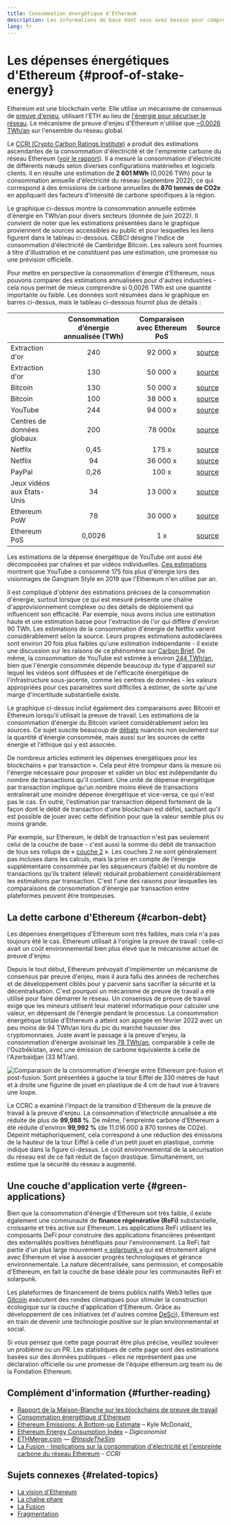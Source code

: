 ```yaml
---
title: Consommation énergétique d'Ethereum
description: Les informations de base dont vous avez besoin pour comprendre la consommation d'énergie d'Ethereum.
lang: fr
---
```


# Les dépenses énergétiques d'Ethereum {#proof-of-stake-energy}

Ethereum est une blockchain verte. Elle utilise un mécanisme de consensus de [preuve d'enjeu](/developers/docs/consensus-mechanisms/pos), utilisant l'ETH au lieu de [l'énergie pour sécuriser le réseau](/developers/docs/consensus-mechanisms/pow). Le mécanisme de preuve d'enjeu d'Ethereum n'utilise que [~0.0026 TWh/an](https://carbon-ratings.com/eth-report-2022) sur l'ensemble du réseau global.

Le [CCRI (Crypto Carbon Ratings Institute)](https://carbon-ratings.com) a produit des estimations ascendantes de la consommation d'électricité et de l'empreinte carbone du réseau Ethereum ([voir le rapport](https://carbon-ratings.com/eth-report-2022)). Il a mesuré la consommation d'électricité de différents nœuds selon diverses configurations matérielles et logiciels clients. Il en résulte une estimation de **2 601 MWh** (0,0026 TWh) pour la consommation annuelle d'électricité du réseau (septembre 2022), ce qui correspond à des émissions de carbone annuelles de **870 tonnes de CO2e** en appliquant des facteurs d'intensité de carbone spécifiques à la région.

<EnergyConsumptionChart />

Le graphique ci-dessus montre la consommation annuelle estimée d'énergie en TWh/an pour divers secteurs (donnée de juin 2022). Il convient de noter que les estimations présentées dans le graphique proviennent de sources accessibles au public et pour lesquelles les liens figurent dans le tableau ci-dessous. CEBCI désigne l'indice de consommation d'électricité de Cambridge Bitcoin. Les valeurs sont fournies à titre d'illustration et ne constituent pas une estimation, une promesse ou une prévision officielle.

Pour mettre en perspective la consommation d'énergie d'Ethereum, nous pouvons comparer des estimations annualisées pour d'autres industries - cela nous permet de mieux comprendre si 0,0026 TWh est une quantité importante ou faible. Les données sont résumées dans le graphique en barres ci-dessus, mais le tableau ci-dessous fournit plus de détails :

|                            | Consommation d’énergie annualisée (TWh) | Comparaison avec Ethereum PoS | Source                                                                                                                                            |
| :------------------------- | :-------------------------------------: | :---------------------------: | ------------------------------------------------------------------------------------------------------------------------------------------------- |
| Extraction d'or            |                   240                   |           92 000 x            | [source](https://www.kitco.com/news/2021-05-17/Gold-s-energy-consumption-doubles-that-of-bitcoin-Galaxy-Digital.html)                             |
| Extraction d'or            |                   130                   |           50 000 x            | [source](https://ccaf.io/cbeci/index/comparisons)                                                                                                 |
| Bitcoin                    |                   130                   |           50 000 x            | [source](https://digiconomist.net/bitcoin-energy-consumption)                                                                                     |
| Bitcoin                    |                   100                   |           38 000 x            | [source](https://ccaf.io/cbeci/index/comparisons)                                                                                                 |
| YouTube                    |                   244                   |           94 000 x            | [source](https://thefactsource.com/how-much-electricity-does-youtube-use/)                                                                        |
| Centres de données globaux |                   200                   |            78 000x            | [source](https://www.iea.org/commentaries/data-centres-and-energy-from-global-headlines-to-local-headaches)                                       |
| Netflix                    |                  0,45                   |             175 x             | [source](https://s22.q4cdn.com/959853165/files/doc_downloads/2020/02/0220_Netflix_EnvironmentalSocialGovernanceReport_FINAL.pdf)                  |
| Netflix                    |                   94                    |           36 000 x            | [source](https://theshiftproject.org/en/article/unsustainable-use-online-video/)                                                                  |
| PayPal                     |                  0,26                   |             100 x             | [source](https://app.impaakt.com/analyses/paypal-consumed-264100-mwh-of-energy-in-2020-24-from-non-renewable-sources-27261)                       |
| Jeux vidéos aux États-Unis |                   34                    |           13 000 x            | [source](https://www.researchgate.net/publication/336909520_Toward_Greener_Gaming_Estimating_National_Energy_Use_and_Energy_Efficiency_Potential) |
| Ethereum PoW               |                   78                    |           30 000 x            | [source](https://digiconomist.net/ethereum-energy-consumption)                                                                                    |
| Ethereum PoS               |                 0,0026                  |              1 x              | [source](https://carbon-ratings.com/eth-report-2022)                                                                                              |

Les estimations de la dépense énergétique de YouTube ont aussi été décomposées par chaînes et par vidéos individuelles. [Ces estimations](https://thefactsource.com/how-much-electricity-does-youtube-use/) montrent que YouTube a consommé 175 fois plus d'énergie lors des visionnages de Gangnam Style en 2019 que l'Ethereum n'en utilise par an.

Il est compliqué d'obtenir des estimations précises de la consommation d'énergie, surtout lorsque ce qui est mesuré présente une chaîne d'approvisionnement complexe ou des détails de déploiement qui influencent son efficacité. Par exemple, nous avons inclus une estimation haute et une estimation basse pour l'extraction de l'or qui diffère d'environ 90 TWh. Les estimations de la consommation d'énergie de Netflix varient considérablement selon la source. Leurs propres estimations autodéclarées sont environ 20 fois plus faibles qu'une estimation indépendante - il existe une discussion sur les raisons de ce phénomène sur [Carbon Brief](https://www.carbonbrief.org/factcheck-what-is-the-carbon-footprint-of-streaming-video-on-netflix). De même, la consommation de YouTube est estimée à environ [244 TWh/an](https://thefactsource.com/how-much-electricity-does-youtube-use/), bien que l'énergie consommée dépende beaucoup du type d'appareil sur lequel les vidéos sont diffusées et de l'efficacité énergétique de l'infrastructure sous-jacente, comme les centres de données - les valeurs appropriées pour ces paramètres sont difficiles à estimer, de sorte qu'une marge d'incertitude substantielle existe.

Le graphique ci-dessus inclut également des comparaisons avec Bitcoin et Ethereum lorsqu'il utilisait la preuve de travail. Les estimations de la consommation d'énergie du Bitcoin varient considérablement selon les sources. Ce sujet suscite beaucoup de [débats](https://www.coindesk.com/business/2020/05/19/the-last-word-on-bitcoins-energy-consumption/) nuancés non seulement sur la quantité d'énergie consommée, mais aussi sur les sources de cette énergie et l'éthique qui y est associée.

De nombreux articles estiment les dépenses énergétiques pour les blockchains « par transaction ». Cela peut être trompeur dans la mesure où l'énergie nécessaire pour proposer et valider un bloc est indépendante du nombre de transactions qu'il contient. Une unité de dépense énergétique par transaction implique qu'un nombre moins élevé de transactions entraînerait une moindre dépense énergétique et vice-versa, ce qui n'est pas le cas. En outre, l'estimation par transaction dépend fortement de la façon dont le débit de transaction d'une blockchain est défini, sachant qu'il est possible de jouer avec cette définition pour que la valeur semble plus ou moins grande.

Par exemple, sur Ethereum, le débit de transaction n'est pas seulement celui de la couche de base - c'est aussi la somme du débit de transaction de tous ses rollups de « [couche 2](/layer-2/) ». Les couches 2 ne sont généralement pas incluses dans les calculs, mais la prise en compte de l'énergie supplémentaire consommée par les séquenceurs (faible) et du nombre de transactions qu'ils traitent (élevé) réduirait probablement considérablement les estimations par transaction. C'est l'une des raisons pour lesquelles les comparaisons de consommation d'énergie par transaction entre plateformes peuvent être trompeuses.

## La dette carbone d'Ethereum {#carbon-debt}

Les dépenses énergétiques d'Ethereum sont très faibles, mais cela n'a pas toujours été le cas. Ethereum utilisait à l'origine la preuve de travail : celle-ci avait un coût environnemental bien plus élevé que le mécanisme actuel de preuve d'enjeu.

Depuis le tout début, Ethereum prévoyait d'implémenter un mécanisme de consensus par preuve d'enjeu, mais il aura fallu des années de recherches et de développement ciblés pour y parvenir sans sacrifier la sécurité et la décentralisation. C'est pourquoi un mécanisme de preuve de travail a été utilisé pour faire démarrer le réseau. Un consensus de preuve de travail exige que les mineurs utilisent leur matériel informatique pour calculer une valeur, en dépensant de l'énergie pendant le processus. La consommation énergétique totale d'Ethereum a atteint son apogée en février 2022 avec un peu moins de 94 TWh/an lors du pic du marché haussier des cryptomonnaies. Juste avant le passage à la preuve d'enjeu, la consommation d'énergie avoisinait les [78 TWh/an](https://digiconomist.net/ethereum-energy-consumption), comparable à celle de l'Ouzbékistan, avec une émission de carbone équivalente à celle de l'Azerbaïdjan (33 MT/an).

![Comparaison de la consommation d'énergie entre Ethereum pré-fusion et post-fusion. Sont présentées à gauche la tour Eiffel de 330 mètres de haut et à droite une figurine de jouet en plastique de 4 cm de haut vue à travers une loupe.](energy_consumption_pre_post_merge.png)

Le CCRC a examiné l'impact de la transition d'Ethereum de la preuve de travail à la preuve d'enjeu. La consommation d'électricité annualisée a été réduite de plus de **99,988 %**. De même, l'empreinte carbone d'Ethereum a été réduite d'environ **99,992 %** (de 11.016.000 à 870 tonnes de CO2e). Dépeint métaphoriquement, cela correspond à une réduction des émissions de la hauteur de la tour Eiffel à celle d'un petit jouet en plastique, comme indiqué dans la figure ci-dessus. Le coût environnemental de la sécurisation du réseau est de ce fait réduit de façon drastique. Simultanément, on estime que la sécurité du réseau a augmenté.

## Une couche d'application verte {#green-applications}

Bien que la consommation d'énergie d'Ethereum soit très faible, il existe également une communauté de **finance régénérative (ReFi)** substantielle, croissante et très active sur Ethereum. Les applications ReFi utilisent les composants DeFi pour construire des applications financières présentant des externalités positives bénéfiques pour l'environnement. La ReFi fait partie d'un plus large mouvement [« solarpunk »](https://en.wikipedia.org/wiki/Solarpunk) qui est étroitement aligné avec Ethereum et vise à associer progrès technologiques et gérance environnementale. La nature décentralisée, sans permission, et composable d'Ethereum, en fait la couche de base idéale pour les communautés ReFi et solarpunk.

Les plateformes de financement de biens publics natifs Web3 telles que [Gitcoin](https://gitcoin.co) exécutent des rondes climatiques pour stimuler la construction écologique sur la couche d'application d'Ethereum. Grâce au développement de ces initiatives (et d'autres comme [DeSci](/desci/)), Ethereum est en train de devenir une technologie positive sur le plan environnemental et social.

<InfoBanner emoji=":evergreen_tree:">
  Si vous pensez que cette page pourrait être plus précise, veuillez soulever un problème ou un PR. Les statistiques de cette page sont des estimations basées sur des données publiques - elles ne représentent pas une déclaration officielle ou une promesse de l'équipe ethereum.org team ou de la Fondation Ethereum. 
</InfoBanner>

## Complément d'information {#further-reading}

- [Rapport de la Maison-Blanche sur les blockchains de preuve de travail](https://www.whitehouse.gov/wp-content/uploads/2022/09/09-2022-Crypto-Assets-and-Climate-Report.pdf)
- [Consommation énergétique d'Ethereum](https://mirror.xyz/jmcook.eth/ODpCLtO4Kq7SCVFbU4He8o8kXs418ZZDTj0lpYlZkR8)
- [Ethereum Emissions: A Bottom-up Estimate](https://kylemcdonald.github.io/ethereum-emissions/) – Kyle McDonald\_
- [Ethereum Energy Consumption Index](https://digiconomist.net/ethereum-energy-consumption/) – _Digiconomist_
- [ETHMerge.com](https://ethmerge.com/) — _[@InsideTheSim](https://twitter.com/InsideTheSim)_
- [La Fusion - Implications sur la consommation d'électricité et l'empreinte carbone du réseau Ethereum](https://carbon-ratings.com/eth-report-2022) - _CCRI_

## Sujets connexes {#related-topics}

- [La vision d'Ethereum](/roadmap/vision/)
- [La chaîne phare](/roadmap/beacon-chain)
- [La Fusion](/roadmap/merge/)
- [Fragmentation](/roadmap/beacon-chain/)
